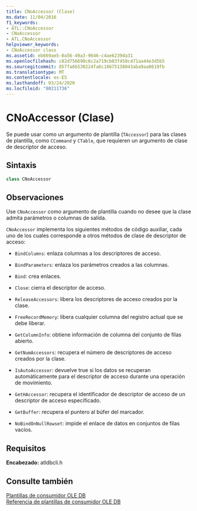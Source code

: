 ```yaml
---
title: CNoAccessor (Clase)
ms.date: 11/04/2016
f1_keywords:
- ATL::CNoAccessor
- CNoAccessor
- ATL.CNoAccessor
helpviewer_keywords:
- CNoAccessor class
ms.assetid: eb669ae5-0a56-49a3-9646-c4ae6239da31
ms.openlocfilehash: c82d756690c6c2a719cb03f458c471aa44e3d5b5
ms.sourcegitcommit: 857fa6b530224fa6c18675138043aba9aa0619fb
ms.translationtype: MT
ms.contentlocale: es-ES
ms.lasthandoff: 03/24/2020
ms.locfileid: "80211736"
---
```

# <a name="cnoaccessor-class"></a>CNoAccessor (Clase)

Se puede usar como un argumento de plantilla (`TAccessor`) para las clases de plantilla, como `CCommand` y `CTable`, que requieren un argumento de clase de descriptor de acceso.

## <a name="syntax"></a>Sintaxis

```cpp
class CNoAccessor
```

## <a name="remarks"></a>Observaciones

Use `CNoAccessor` como argumento de plantilla cuando no desee que la clase admita parámetros o columnas de salida.

`CNoAccessor` implementa los siguientes métodos de código auxiliar, cada uno de los cuales corresponde a otros métodos de clase de descriptor de acceso:

- `BindColumns`: enlaza columnas a los descriptores de acceso.

- `BindParameters`: enlaza los parámetros creados a las columnas.

- `Bind`: crea enlaces.

- `Close`: cierra el descriptor de acceso.

- `ReleaseAccessors`: libera los descriptores de acceso creados por la clase.

- `FreeRecordMemory`: libera cualquier columna del registro actual que se debe liberar.

- `GetColumnInfo`: obtiene información de columna del conjunto de filas abierto.

- `GetNumAccessors`: recupera el número de descriptores de acceso creados por la clase.

- `IsAutoAccessor`: devuelve true si los datos se recuperan automáticamente para el descriptor de acceso durante una operación de movimiento.

- `GetHAccessor`: recupera el identificador de descriptor de acceso de un descriptor de acceso especificado.

- `GetBuffer`: recupera el puntero al búfer del marcador.

- `NoBindOnNullRowset`: impide el enlace de datos en conjuntos de filas vacíos.

## <a name="requirements"></a>Requisitos

**Encabezado:** atldbcli.h

## <a name="see-also"></a>Consulte también

[Plantillas de consumidor OLE DB](../../data/oledb/ole-db-consumer-templates-cpp.md)<br/>
[Referencia de plantillas de consumidor OLE DB](../../data/oledb/ole-db-consumer-templates-reference.md)
